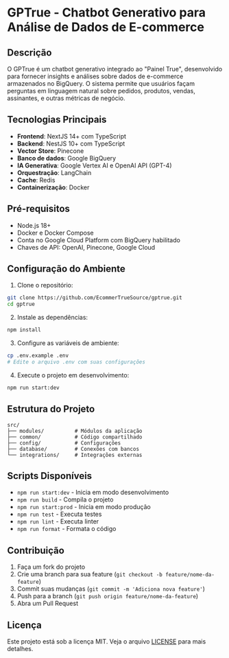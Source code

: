 # GPTrue - Chatbot Generativo para Análise de Dados de E-commerce

## Descrição
O GPTrue é um chatbot generativo integrado ao "Painel True", desenvolvido para fornecer insights e análises sobre dados de e-commerce armazenados no BigQuery. O sistema permite que usuários façam perguntas em linguagem natural sobre pedidos, produtos, vendas, assinantes, e outras métricas de negócio.

## Tecnologias Principais
- **Frontend**: NextJS 14+ com TypeScript
- **Backend**: NestJS 10+ com TypeScript
- **Vector Store**: Pinecone
- **Banco de dados**: Google BigQuery
- **IA Generativa**: Google Vertex AI e OpenAI API (GPT-4)
- **Orquestração**: LangChain
- **Cache**: Redis
- **Containerização**: Docker

## Pré-requisitos
- Node.js 18+
- Docker e Docker Compose
- Conta no Google Cloud Platform com BigQuery habilitado
- Chaves de API: OpenAI, Pinecone, Google Cloud

## Configuração do Ambiente

1. Clone o repositório:
```bash
git clone https://github.com/EcommerTrueSource/gptrue.git
cd gptrue
```

2. Instale as dependências:
```bash
npm install
```

3. Configure as variáveis de ambiente:
```bash
cp .env.example .env
# Edite o arquivo .env com suas configurações
```

4. Execute o projeto em desenvolvimento:
```bash
npm run start:dev
```

## Estrutura do Projeto
```
src/
├── modules/          # Módulos da aplicação
├── common/           # Código compartilhado
├── config/           # Configurações
├── database/         # Conexões com bancos
└── integrations/     # Integrações externas
```

## Scripts Disponíveis
- `npm run start:dev` - Inicia em modo desenvolvimento
- `npm run build` - Compila o projeto
- `npm run start:prod` - Inicia em modo produção
- `npm run test` - Executa testes
- `npm run lint` - Executa linter
- `npm run format` - Formata o código

## Contribuição
1. Faça um fork do projeto
2. Crie uma branch para sua feature (`git checkout -b feature/nome-da-feature`)
3. Commit suas mudanças (`git commit -m 'Adiciona nova feature'`)
4. Push para a branch (`git push origin feature/nome-da-feature`)
5. Abra um Pull Request

## Licença
Este projeto está sob a licença MIT. Veja o arquivo [LICENSE](LICENSE) para mais detalhes.

